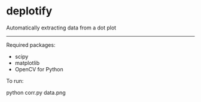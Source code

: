 deplotify
=========

Automatically extracting data from a dot plot

----

Required packages:

- scipy
- matplotlib
- OpenCV for Python

To run:

  python corr.py data.png
